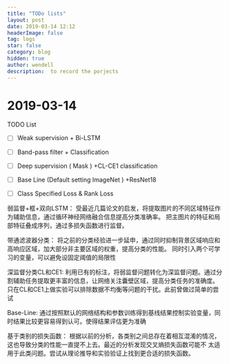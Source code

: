 ```yaml
---
title: "TODo lists"
layout: post
date: 2019-03-14 12:12
headerImage: false
tag: logs
star: false
category: blog
hidden: true
author: wendell 
description:  to record the porjects
---
```


# 2019-03-14

TODO List

- [ ] Weak supervision + Bi-LSTM

- [ ] Band-pass filter + Classification
- [ ] Deep supervision ( Mask ) +CL-CE1 classification
- [ ]  Base Line  (Default setting  ImageNet ) +ResNet18 
- [ ] Class Specified Loss & Rank Loss


弱监督+框+双向LSTM：
受最近几篇论文的启发，将提取图片的不同区域特征作为辅助信息，通过循环神经网络融合信息提高分类准确率。
把主图片的特征和局部特征叠成序列，通过多损失函数进行监督。

带通滤波器分类：
将之前的分类经验进一步延申，通过同时抑制背景区域响应和高响应区域，加大部分非主要区域的权重，提高分类的性能。
同时引入两个可学习的变量，可以避免设固定阈值的局限性

深监督分类CL和CE1:
利用已有的标注，将弱监督问题转化为深监督问题。通过分割辅助任务提取更丰富的信息，让网络关注囊壁区域，提高分类任务的准确度。
只在CL和CE1上做实验可以排除数据不均衡等问题的干扰。此前曾做过简单的尝试

Base-Line:
通过按照默认的网络结构和参数训练得到基线结果控制实验变量，同时结果比较更容易得到认可。使得结果评估更为准确

基于类别的损失函数：
根据以前的分析，各类别之间总存在着相互混淆的情况，这也导致分类的性能一直提不上去。最近的分析发现交叉熵损失函数可能不
太适用于此类问题。尝试从理论推导和实验验证上找到更合适的损失函数。



